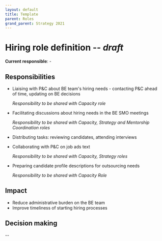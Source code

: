 ```yaml
---
layout: default
title: Template
parent: Roles
grand_parent: Strategy 2021
---
```


# Hiring role definition -- *draft*

**Current responsible**: -

## Responsibilities

- Liaising with P&C about BE team's hiring needs - contacting P&C ahead of time, updating on BE decisions

  *Responsibility to be shared with Capacity role*

    
- Facilitating discussions about hiring needs in the BE SMO meetings

  *Responsibility to be shared with Capacity, Strategy and Mentorship Coordination roles*  


- Distributing tasks: reviewing candidates, attending interviews


- Collaborating with P&C on job ads text
  
  *Responsibility to be shared with Capacity, Strategy roles*

  
- Preparing candidate profile descriptions for outsourcing needs

  *Responsibility to be shared with Capacity Role*

  
## Impact

- Reduce administrative burden on the BE team
- Improve timeliness of starting hiring processes

## Decision making

--